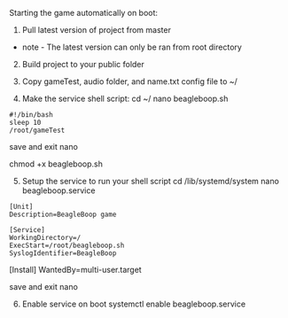 Starting the game automatically on boot:

1. Pull latest version of project from master
 - note - The latest version can only be ran from root directory

2. Build project to your public folder

3. Copy gameTest, audio folder, and name.txt config file to ~/

4. Make the service shell script:
cd ~/
nano beagleboop.sh

```
#!/bin/bash
sleep 10
/root/gameTest
```

save and exit nano

chmod +x beagleboop.sh

5. Setup the service to run your shell script
cd /lib/systemd/system
nano beagleboop.service

```
[Unit]
Description=BeagleBoop game

[Service]
WorkingDirectory=/
ExecStart=/root/beagleboop.sh
SyslogIdentifier=BeagleBoop
```

[Install]
WantedBy=multi-user.target

save and exit nano

6. Enable service on boot
systemctl enable beagleboop.service